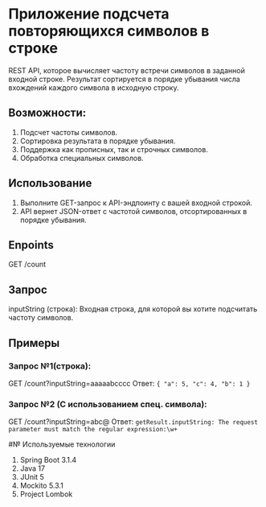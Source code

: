 # Приложение подсчета повторяющихся символов в строке
REST API, которое вычисляет частоту встречи символов в заданной входной строке. Результат сортируется в порядке убывания числа вхождений каждого символа в исходную строку.

## Возможности:
1. Подсчет частоты символов.
2. Сортировка результата в порядке убывания.
3. Поддержка как прописных, так и строчных символов.
4. Обработка специальных символов.

## Использование
1. Выполните GET-запрос к API-эндпоинту с вашей входной строкой.
2. API вернет JSON-ответ с частотой символов, отсортированных в порядке убывания.
   
## Enpoints
GET /count

## Запрос
inputString (строка): Входная строка, для которой вы хотите подсчитать частоту символов.

## Примеры
### Запрос №1(строка):
GET /count?inputString=aaaaabcccc
Ответ:
`{
    "a": 5,
    "c": 4,
    "b": 1
}
`

### Запрос №2 (С использованием спец. символа):
GET /count?inputString=abc@
Ответ: `getResult.inputString: The request parameter must match the regular expression:\w+`

#№ Используемые технологии
1. Spring Boot 3.1.4 
2. Java 17
3. JUnit 5
4. Mockito 5.3.1
5. Project Lombok




